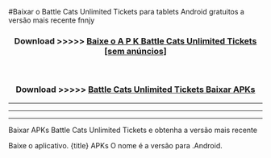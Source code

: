 #Baixar o Battle Cats Unlimited Tickets   para tablets Android gratuitos a versão mais recente fnnjy


<div align="center">
<h3>Download >>>>> <a href="https://pt-web.web.app/?pt= Battle Cats Unlimited Tickets ">Baixe o A P K Battle Cats Unlimited Tickets  [sem anúncios]</a></h3><br>

<h3>Download >>>>> <a href="https://pt-web.web.app/?pt= Battle Cats Unlimited Tickets ">Battle Cats Unlimited Tickets  Baixar APKs</a></h3>
</div>

----------------------------------------------------------

----------------------------------------------------------

----------------------------------------------------------

Baixar APKs Battle Cats Unlimited Tickets  e obtenha a versão mais recente

Baixe o aplicativo. {title} APKs O nome é a versão para .Android.


